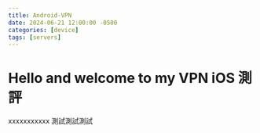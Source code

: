 ```yaml
---
title: Android-VPN
date: 2024-06-21 12:00:00 -0500
categories: [device]
tags: [servers]
---
```


# Hello and welcome to my VPN iOS 測評


xxxxxxxxxxx 測試測試測試